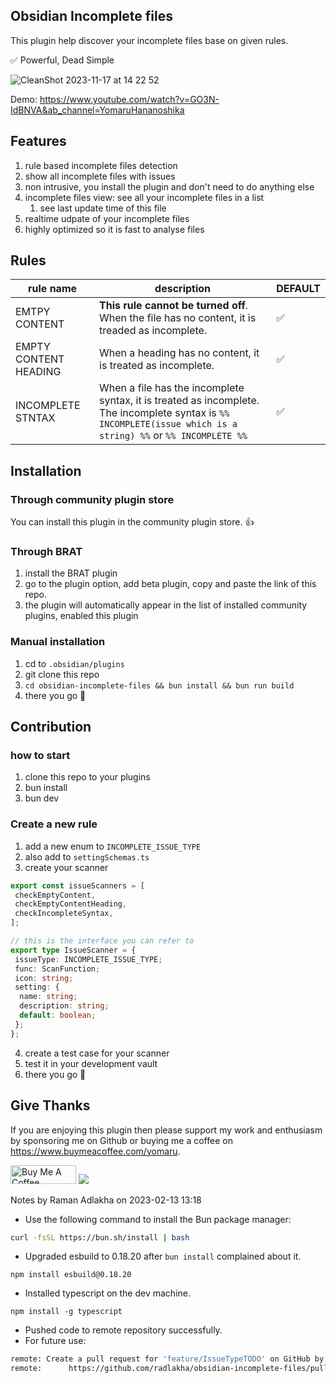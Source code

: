 ## Obsidian Incomplete files

This plugin help discover your incomplete files base on given rules.

✅ Powerful, Dead Simple

![CleanShot 2023-11-17 at 14 22 52](https://github.com/HananoshikaYomaru/obsidian-incomplete-files/assets/43137033/a9555c5a-7ac4-47d1-bd32-1066a009deab)

Demo: <https://www.youtube.com/watch?v=GO3N-IdBNVA&ab_channel=YomaruHananoshika>

## Features

1. rule based incomplete files detection
2. show all incomplete files with issues
3. non intrusive, you install the plugin and don't need to do anything else
4. incomplete files view: see all your incomplete files in a list
   1. see last update time of this file
5. realtime udpate of your incomplete files
6. highly optimized so it is fast to analyse files

## Rules

| rule name | description | DEFAULT |
| -- | -- | -- |
| EMTPY CONTENT | **This rule cannot be turned off**. When the file has no content, it is treaded as incomplete. | ✅ |
| EMPTY CONTENT HEADING | When a heading has no content, it is treated as incomplete. | ✅ |
| INCOMPLETE STNTAX | When a file has the incomplete syntax, it is treated as incomplete. The incomplete syntax is `%% INCOMPLETE(issue which is a string) %%` or `%% INCOMPLETE %%` | ✅ |  

## Installation

### Through community plugin store

You can install this plugin in the community plugin store. 👍

### Through BRAT

1. install the BRAT plugin
2. go to the plugin option, add beta plugin, copy and paste the link of this repo.
3. the plugin will automatically appear in the list of installed community plugins, enabled this plugin

### Manual installation

1. cd to `.obsidian/plugins`
2. git clone this repo
3. `cd obsidian-incomplete-files && bun install && bun run build`
4. there you go 🎉

## Contribution

### how to start

1. clone this repo to your plugins
2. bun install
4. bun dev

### Create a new rule

1. add a new enum to `INCOMPLETE_ISSUE_TYPE`
2. also add to `settingSchemas.ts`
3. create your scanner

```ts
export const issueScanners = [
 checkEmptyContent,
 checkEmptyContentHeading,
 checkIncompleteSyntax,
];

// this is the interface you can refer to 
export type IssueScanner = {
 issueType: INCOMPLETE_ISSUE_TYPE;
 func: ScanFunction;
 icon: string;
 setting: {
  name: string;
  description: string;
  default: boolean;
 };
};
```

4. create a test case for your scanner
5. test it in your development vault
6. there you go 🎉

## Give Thanks

If you are enjoying this plugin then please support my work and enthusiasm by sponsoring me on Github or buying me a coffee on <https://www.buymeacoffee.com/yomaru>.

<a href="https://www.buymeacoffee.com/yomaru" target="_blank"><img src="https://cdn.buymeacoffee.com/buttons/v2/default-yellow.png" alt="Buy Me A Coffee" style="height: 30px !important;width: 105px !important;" ></a> [![](https://img.shields.io/static/v1?label=Sponsor&message=%E2%9D%A4&logo=GitHub&color=%23fe8e86)](https://github.com/sponsors/hananoshikayomaru)

Notes by Raman Adlakha on 2023-02-13 13:18

- Use the following command to install the Bun package manager:
```bash
curl -fsSL https://bun.sh/install | bash
```
- Upgraded esbuild to 0.18.20 after `bun install` complained about it.
```
npm install esbuild@0.18.20
```
- Installed typescript on the dev machine.
```
npm install -g typescript
```
- Pushed code to remote repository successfully.
- For future use:
```bash
remote: Create a pull request for 'feature/IssueTypeTODO' on GitHub by visiting:
remote:      https://github.com/radlakha/obsidian-incomplete-files/pull/new/feature/IssueTypeTODO
```
